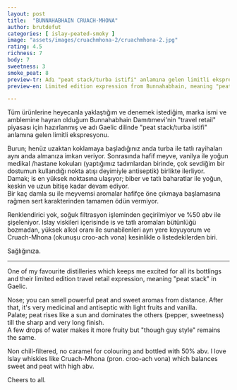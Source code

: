 ```yaml
---
layout: post
title:  "BUNNAHABHAIN CRUACH-MHONA"
author: brutdefut
categories: [ islay-peated-smoky ]
image: "assets/images/cruachmhona-2/cruachmhona-2.jpg"
rating: 4.5
richness: 7
body: 7
sweetness: 3
smoke_peat: 8
preview-tr: Adı "peat stack/turba istifi" anlamına gelen limitli ekspresyon.
preview-en: Limited edition expression from Bunnahabhain, meaning "peat stack" in Gaelic.

---
```


Tüm ürünlerine heyecanla yaklaştığım ve denemek istediğim, marka ismi ve amblemine hayran olduğum Bunnahabhain Damıtımevi'nin "travel retail" piyasası için hazırlanmış ve adı Gaelic dilinde "peat stack/turba istifi" anlamına gelen limitli ekspresyonu.

Burun; henüz uzaktan koklamaya başladığınız anda turba ile tatlı rayihaları aynı anda almanıza imkan veriyor. Sonrasında hafif meyve, vanilya ile yoğun medikal /hastane kokuları (yaptığımız tadımlardan birinde, çok sevdiğim bir dostumun kullandığı nokta atışı deyimiyle antiseptik) birlikte ilerliyor.  
Damak; is en yüksek noktasına ulaşıyor; biber ve tatlı baharatlar ile yoğun, keskin ve uzun bitişe kadar devam ediyor.  
Bir kaç damla su ile meyvemsi aromalar hafifçe öne çıkmaya başlamasına rağmen sert karakterinden tamamen ödün vermiyor. 

Renklendirici yok, soğuk filtrasyon işleminden geçirilmiyor ve %50 abv ile şişeleniyor. Islay viskileri içerisinde is ve tatlı aromaları bütünlüğü bozmadan, yüksek alkol oranı ile sunabilenleri ayrı yere koyuyorum ve Cruach-Mhona (okunuşu croo-ach vona) kesinlikle o listedekilerden biri. 

Sağlığınıza. 

---------------------------------------------------------------------------------------

<p id="english"></p>

One of my favourite distilleries which keeps me excited for all its bottlings and their limited edition travel retail expression, meaning "peat stack" in Gaelic. 

Nose; you can smell powerful peat and sweet aromas from distance. After that, it's very medicinal and antiseptic with light fruits and vanilla.  
Palate; peat rises like a sun and dominates the others (pepper, sweetness) till the sharp and very long finish.  
A few drops of water makes it more fruity but "though guy style" remains the same.

Non chill-filtered, no caramel for colouring and bottled with 50% abv. I love Islay whiskies like Cruach-Mhona (pron. croo-ach vona) which balances sweet and peat with high abv. 

Cheers to all. 
